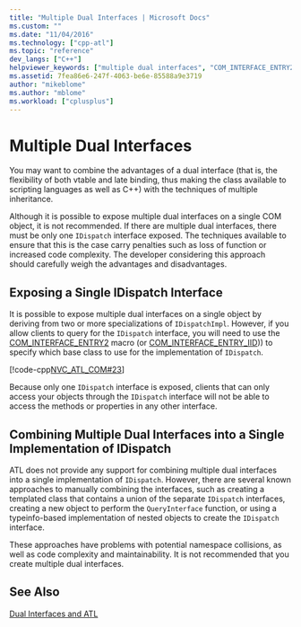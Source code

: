 ```yaml
---
title: "Multiple Dual Interfaces | Microsoft Docs"
ms.custom: ""
ms.date: "11/04/2016"
ms.technology: ["cpp-atl"]
ms.topic: "reference"
dev_langs: ["C++"]
helpviewer_keywords: ["multiple dual interfaces", "COM_INTERFACE_ENTRY2 macro", "dual interfaces, exposing multiple", "multiple dual interfaces, exposing with ATL", "IDispatchImpl class, multiple dual interfaces", "COM_INTERFACE_ENTRY_IID macro"]
ms.assetid: 7fea86e6-247f-4063-be6e-85588a9e3719
author: "mikeblome"
ms.author: "mblome"
ms.workload: ["cplusplus"]
---
```

# Multiple Dual Interfaces

You may want to combine the advantages of a dual interface (that is, the flexibility of both vtable and late binding, thus making the class available to scripting languages as well as C++) with the techniques of multiple inheritance.

Although it is possible to expose multiple dual interfaces on a single COM object, it is not recommended. If there are multiple dual interfaces, there must be only one `IDispatch` interface exposed. The techniques available to ensure that this is the case carry penalties such as loss of function or increased code complexity. The developer considering this approach should carefully weigh the advantages and disadvantages.

## Exposing a Single IDispatch Interface

It is possible to expose multiple dual interfaces on a single object by deriving from two or more specializations of `IDispatchImpl`. However, if you allow clients to query for the `IDispatch` interface, you will need to use the [COM_INTERFACE_ENTRY2](reference/com-interface-entry-macros.md#com_interface_entry2) macro (or [COM_INTERFACE_ENTRY_IID](reference/com-interface-entry-macros.md#com_interface_entry_iid))) to specify which base class to use for the implementation of `IDispatch`.

[!code-cpp[NVC_ATL_COM#23](../atl/codesnippet/cpp/multiple-dual-interfaces_1.h)]

Because only one `IDispatch` interface is exposed, clients that can only access your objects through the `IDispatch` interface will not be able to access the methods or properties in any other interface.

## Combining Multiple Dual Interfaces into a Single Implementation of IDispatch

ATL does not provide any support for combining multiple dual interfaces into a single implementation of `IDispatch`. However, there are several known approaches to manually combining the interfaces, such as creating a templated class that contains a union of the separate `IDispatch` interfaces, creating a new object to perform the `QueryInterface` function, or using a typeinfo-based implementation of nested objects to create the `IDispatch` interface.

These approaches have problems with potential namespace collisions, as well as code complexity and maintainability. It is not recommended that you create multiple dual interfaces.

## See Also

[Dual Interfaces and ATL](../atl/dual-interfaces-and-atl.md)

